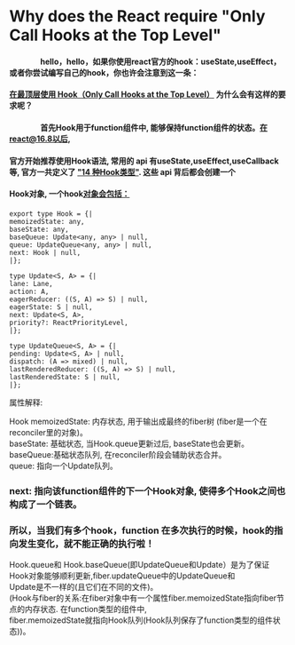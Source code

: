 # Why does the React require "Only Call Hooks at the Top Level"

#### &ensp;&ensp;&ensp;&ensp;&ensp;&ensp;&ensp;&ensp;hello，hello，如果你使用react官方的hook：useState,useEffect，或者你尝试编写自己的hook，你也许会注意到这一条：

#### [在最顶层使用 Hook（Only Call Hooks at the Top Level）](https://reactjs.org/docs/hooks-rules.html) 为什么会有这样的要求呢？

#### &ensp;&ensp;&ensp;&ensp;&ensp;&ensp;&ensp;&ensp;首先Hook用于function组件中, 能够保持function组件的状态。在react@16.8以后,

#### 官方开始推荐使用Hook语法, 常用的 api 有useState,useEffect,useCallback等, 官方一共定义了 ["14 种Hook类型"](https://github.com/facebook/react/blob/v17.0.2/packages/react-reconciler/src/ReactFiberHooks.old.js#L111-L125). 这些 api 背后都会创建一个

#### Hook对象, 一个hook[对象会包括：](https://github.com/facebook/react/blob/v17.0.2/packages/react-reconciler/src/ReactFiberHooks.old.js#L134-L140)

####

    export type Hook = {|
    memoizedState: any,
    baseState: any,
    baseQueue: Update<any, any> | null,
    queue: UpdateQueue<any, any> | null,
    next: Hook | null,
    |};

    type Update<S, A> = {|
    lane: Lane,
    action: A,
    eagerReducer: ((S, A) => S) | null,
    eagerState: S | null,
    next: Update<S, A>,
    priority?: ReactPriorityLevel,
    |};

    type UpdateQueue<S, A> = {|
    pending: Update<S, A> | null,
    dispatch: (A => mixed) | null,
    lastRenderedReducer: ((S, A) => S) | null,
    lastRenderedState: S | null,
    |};

属性解释:

Hook memoizedState: 内存状态, 用于输出成最终的fiber树 (fiber是一个在reconciler里的对象)。  
baseState: 基础状态, 当Hook.queue更新过后, baseState也会更新。   
baseQueue:基础状态队列, 在reconciler阶段会辅助状态合并。  
queue: 指向一个Update队列。

### next: 指向该function组件的下一个Hook对象, 使得多个Hook之间也构成了一个链表。

### 所以，当我们有多个hook，function 在多次执行的时候，hook的指向发生变化，就不能正确的执行啦！

Hook.queue和 Hook.baseQueue(即UpdateQueue和Update）是为了保证Hook对象能够顺利更新,fiber.updateQueue中的UpdateQueue和  
Update是不一样的(且它们在不同的文件)。  
(Hook与fiber的关系:在fiber对象中有一个属性fiber.memoizedState指向fiber节点的内存状态. 在function类型的组件中,  
fiber.memoizedState就指向Hook队列(Hook队列保存了function类型的组件状态))。
